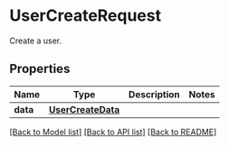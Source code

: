 # UserCreateRequest

Create a user.
## Properties
Name | Type | Description | Notes
------------ | ------------- | ------------- | -------------
**data** | [**UserCreateData**](UserCreateData.md) |  | 

[[Back to Model list]](README.md#documentation-for-models) [[Back to API list]](README.md#documentation-for-api-endpoints) [[Back to README]](README.md)


